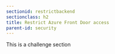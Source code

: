 ```yaml
---
sectionid: restrictbackend
sectionclass: h2
title: Restrict Azure Front Door access
parent-id: security
---
```


This is a challenge section

